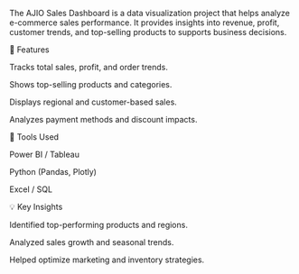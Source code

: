 The AJIO Sales Dashboard is a data visualization project that helps analyze e-commerce sales performance. It provides insights into revenue, profit, customer trends, and top-selling products to supports business decisions.

🎯 Features

Tracks total sales, profit, and order trends.

Shows top-selling products and categories.

Displays regional and customer-based sales.

Analyzes payment methods and discount impacts.

🧰 Tools Used

Power BI / Tableau

Python (Pandas, Plotly)

Excel / SQL

💡 Key Insights

Identified top-performing products and regions.

Analyzed sales growth and seasonal trends.

Helped optimize marketing and inventory strategies.
